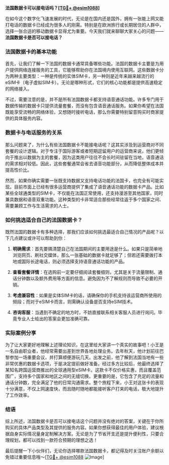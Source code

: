 **法国数据卡可以接电话吗？[[TG💪+ @esim1088](https://t.me/s/esim1088)]**

在如今这个数字化飞速发展的时代，无论是在国内还是国外，拥有一张能上网又能打电话的数据卡已经成为很多人的刚需。特别是在欧洲旅行或长期居住的人群中，选择一张合适的移动数据卡显得尤为重要。今天我们就来聊聊大家关心的问题——**法国数据卡是否可以接电话？**

### 法国数据卡的基本功能

首先，让我们了解一下法国的数据卡通常具备哪些功能。法国的数据卡主要是为用户提供网络连接服务的工具，它能够帮助你在法国境内使用互联网。这些数据卡分为两种主要类型：一种是传统的实体SIM卡，另一种则是近年来越来越流行的eSIM卡（电子虚拟SIM卡）。无论是哪种形式，它们的核心功能都是提供高速稳定的网络接入。

不过，需要注意的是，并不是所有法国数据卡都支持语音通话功能。许多专门用于数据传输的数据卡只提供流量套餐，而没有包含语音通话服务。如果你希望在法国既能享受流畅的网络体验，又想随时接听电话，那么你需要特别留意购买时商家提供的具体服务内容。

### 数据卡与电话服务的关系

那么问题来了，为什么有些法国数据卡不能接电话呢？这其实涉及到运营商对不同套餐的设计逻辑。对于专注于国际游客或者短期逗留用户的运营商来说，他们更倾向于推出以数据为主的套餐，因为这类用户往往不会长时间驻留在当地，语音通话的需求相对较低。因此，这些套餐通常会省去语音功能部分，从而降低整体成本并提高性价比。

然而，如果你确实需要一张既支持数据又支持电话功能的法国卡，也完全有可能实现。目前市面上已经有很多运营商提供了集成了语音通话功能的数据卡产品。比如某些全球通类型的SIM卡，不仅能在法国正常使用，还支持漫游至其他国家，同时兼具数据和语音双重功能。这种类型的卡非常适合那些经常往返于多个国家之间、需要兼顾工作与生活需求的人士。

### 如何挑选适合自己的法国数据卡？

既然法国的数据卡有多种选择，那我们应该如何挑选最适合自己情况的产品呢？以下几点建议或许可以帮助到你：

1. **明确需求**：首先要搞清楚自己在法国期间的主要用途是什么。如果只是简单地浏览网页、刷社交媒体，那么一张基础的数据卡就足够了；但若还需要拨打本地或国际长途电话，则必须选择支持语音通话功能的产品。
   
2. **查看套餐详情**：在选购前一定要仔细阅读套餐细则，尤其是关于流量限制、通话分钟数以及额外费用等方面的信息。避免因为不了解规则而导致不必要的开销。
   
3. **考虑兼容性**：如果是实体SIM卡的话，请确保你的手机支持该运营商所使用的频段；而对于eSIM卡而言，则需确认设备是否支持eSIM技术。
   
4. **咨询客服**：当遇到不确定的地方时，不妨直接联系相关客服人员进行询问。毕竟专业人士给出的答案会更加准确可靠。

### 实际案例分享

为了让大家更好地理解上述理论知识，在这里给大家讲一个真实的故事吧！小王是一名自由职业者，他经常需要出差到世界各地处理业务。去年秋天，他计划前往巴黎参加一场重要会议，并打算顺便游玩几天。出发之前，他了解到法国当地有一些非常优惠的数据卡选项，于是决定提前做好准备。经过多方比较后，他最终选择了某知名跨国运营商推出的全球通用型eSIM卡。这款卡不仅价格实惠，而且覆盖范围广，支持多个国家和地区之间的无缝切换。更重要的是，它包含了充足的流量和通话分钟数，完全满足了他的日常沟通需求。整个旅程下来，小王对这张卡的表现十分满意，不仅上网速度快，而且随时随地都能接听客户打来的电话，极大地提升了工作效率。

### 结语

综上所述，法国数据卡是否可以接电话这个问题并没有绝对的答案，关键在于你所购买的具体产品类型及其提供的服务内容。如果你想获得最佳的用户体验，建议根据自身实际情况量身定制解决方案。无论是为了节省开支还是提升便利性，只要合理规划，都可以找到一款符合预期的理想之选！

最后提醒一下小伙伴们，无论你选择哪款法国数据卡，都记得及时关注账户余额以免错过重要信息哦～[[TG💪+ @esim1088](https://t.me/s/esim1088) ![Image](https://i.postimg.cc/4NQfJmqS/Snipaste-2025-05-13-00-14-12.png)]